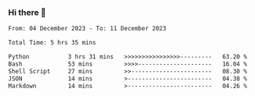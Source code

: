 ### Hi there 👋

<!--
**ututono/ututono** is a ✨ _special_ ✨ repository because its `README.md` (this file) appears on your GitHub profile.

Here are some ideas to get you started:

- 🔭 I’m currently working on ...
- 🌱 I’m currently learning ...
- 👯 I’m looking to collaborate on ...
- 🤔 I’m looking for help with ...
- 💬 Ask me about ...
- 📫 How to reach me: ...
- 😄 Pronouns: ...
- ⚡ Fun fact: ...
-->



<!--START_SECTION:waka-->

```txt
From: 04 December 2023 - To: 11 December 2023

Total Time: 5 hrs 35 mins

Python           3 hrs 31 mins   >>>>>>>>>>>>>>>>---------   63.20 %
Bash             53 mins         >>>>---------------------   16.04 %
Shell Script     27 mins         >>-----------------------   08.30 %
JSON             14 mins         >------------------------   04.38 %
Markdown         14 mins         >------------------------   04.26 %
```

<!--END_SECTION:waka-->

